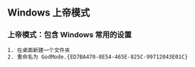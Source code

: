 ## Windows 上帝模式
### 上帝模式：包含 Windows 常用的设置
```bash
1. 在桌面新建一个文件夹
2. 重命名为 GodMode.{ED7BA470-8E54-465E-825C-99712043E01C}
```
